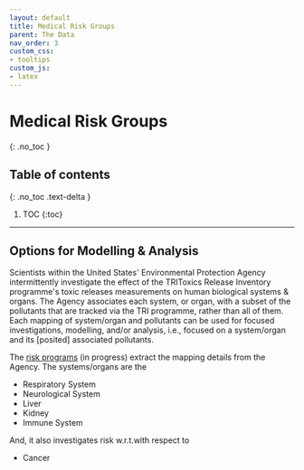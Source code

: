 ```yaml
---
layout: default
title: Medical Risk Groups
parent: The Data
nav_order: 3
custom_css:
- tooltips
custom_js:
- latex
---
```


# Medical Risk Groups
{: .no_toc }

## Table of contents
{: .no_toc .text-delta }

1. TOC
{:toc}

---

## Options for Modelling & Analysis

Scientists within the United States' Environmental Protection Agency intermittently investigate the effect of the <span class="tooltip">TRI<span class="tooltiptext">Toxics Release Inventory</span></span> programme's toxic releases measurements on human biological systems & organs. The Agency associates each system, or organ, with a subset of the pollutants that are tracked via the TRI programme, rather than all of them.  Each mapping of system/organ and pollutants can be used for focused investigations, modelling, and/or analysis, i.e., focused on a system/organ and its [posited] associated pollutants.

The [risk programs](https://github.com/vetiveria/risk) (in progress) extract the mapping details from the Agency.  The systems/organs are the

* Respiratory System
* Neurological System
* Liver
* Kidney
* Immune System

And, it also investigates risk <span class="tooltip">w.r.t.<span class="tooltiptext">with respect to</span></span>

* Cancer
